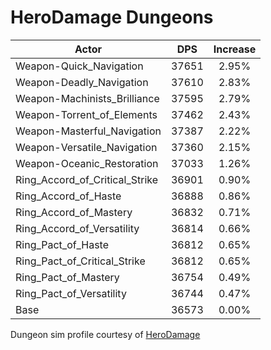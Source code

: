 # HeroDamage Dungeons
| Actor | DPS | Increase |
|---|:---:|:---:|
|Weapon-Quick_Navigation|37651|2.95%|
|Weapon-Deadly_Navigation|37610|2.83%|
|Weapon-Machinists_Brilliance|37595|2.79%|
|Weapon-Torrent_of_Elements|37462|2.43%|
|Weapon-Masterful_Navigation|37387|2.22%|
|Weapon-Versatile_Navigation|37360|2.15%|
|Weapon-Oceanic_Restoration|37033|1.26%|
|Ring_Accord_of_Critical_Strike|36901|0.90%|
|Ring_Accord_of_Haste|36888|0.86%|
|Ring_Accord_of_Mastery|36832|0.71%|
|Ring_Accord_of_Versatility|36814|0.66%|
|Ring_Pact_of_Haste|36812|0.65%|
|Ring_Pact_of_Critical_Strike|36812|0.65%|
|Ring_Pact_of_Mastery|36754|0.49%|
|Ring_Pact_of_Versatility|36744|0.47%|
|Base|36573|0.00%|

 Dungeon sim profile courtesy of [HeroDamage](https://www.herodamage.com/)